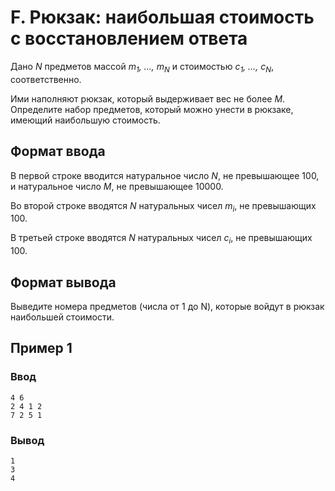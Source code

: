 # F. Рюкзак: наибольшая стоимость с восстановлением ответа

Дано _N_ предметов массой _m<sub>1</sub>, …, m<sub>N</sub>_ и стоимостью _c<sub>1</sub>, …, c<sub>N</sub>_,
соответственно.

Ими наполняют рюкзак, который выдерживает вес не более _M_. Определите набор предметов, который можно унести в рюкзаке,
имеющий наибольшую стоимость.

## Формат ввода

В первой строке вводится натуральное число _N_, не превышающее 100, и натуральное число _M_, не превышающее 10000.

Во второй строке вводятся _N_ натуральных чисел _m<sub>i</sub>_, не превышающих 100.

В третьей строке вводятся _N_ натуральных чисел _c<sub>i</sub>_, не превышающих 100.

## Формат вывода

Выведите номера предметов (числа от 1 до N), которые войдут в рюкзак наибольшей стоимости.

## Пример 1

### Ввод

    4 6
    2 4 1 2
    7 2 5 1

### Вывод

    1
    3
    4

